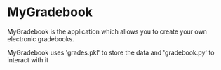 # MyGradebook

MyGradebook is the application which allows you to create your own electronic gradebooks.

MyGradebook uses 'grades.pkl' to store the data and 'gradebook.py' to interact with it
